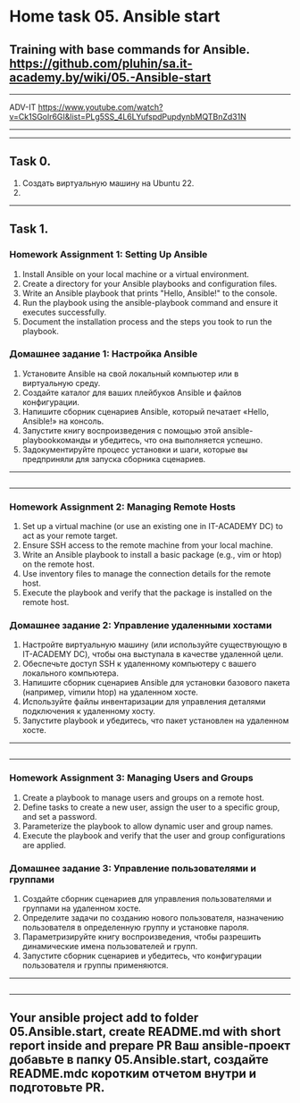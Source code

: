 # Home task 05. Ansible start
Training with base commands for Ansible.
  https://github.com/pluhin/sa.it-academy.by/wiki/05.-Ansible-start
-----------------------------------------------------------------------------
- - - - - - - - - - - - - - - - - - - - - - - - - - - - - - - - - - - - - - -
ADV-IT
  https://www.youtube.com/watch?v=Ck1SGolr6GI&list=PLg5SS_4L6LYufspdPupdynbMQTBnZd31N
- - - - - - - - - - - - - - - - - - - - - - - - - - - - - - - - - - - - - - -

-----------------------------------------------------------------------------
## Task 0.
1. Создать виртуальную машину на Ubuntu 22.
2.  

-----------------------------------------------------------------------------
## Task 1.

### Homework Assignment 1: Setting Up Ansible
1.	Install Ansible on your local machine or a virtual environment.
2.	Create a directory for your Ansible playbooks and configuration files.
3.	Write an Ansible playbook that prints "Hello, Ansible!" to the console.
4.	Run the playbook using the ansible-playbook command and ensure it executes successfully.
5.	Document the installation process and the steps you took to run the playbook.

### Домашнее задание 1: Настройка Ansible
1.	Установите Ansible на свой локальный компьютер или в виртуальную среду.
2.	Создайте каталог для ваших плейбуков Ansible и файлов конфигурации.
3.	Напишите сборник сценариев Ansible, который печатает «Hello, Ansible!» на консоль.
4.	Запустите книгу воспроизведения с помощью этой ansible-playbookкоманды и убедитесь, что она выполняется успешно.
5.	Задокументируйте процесс установки и шаги, которые вы предприняли для запуска сборника сценариев.
-----------------------------------------------------------------------------
```bash
```

-----------------------------------------------------------------------------
### Homework Assignment 2: Managing Remote Hosts
1.	Set up a virtual machine (or use an existing one in IT-ACADEMY DC) to act as your remote target.
2.	Ensure SSH access to the remote machine from your local machine.
3.	Write an Ansible playbook to install a basic package (e.g., vim or htop) on the remote host.
4.	Use inventory files to manage the connection details for the remote host.
5.	Execute the playbook and verify that the package is installed on the remote host.

### Домашнее задание 2: Управление удаленными хостами
1.	Настройте виртуальную машину (или используйте существующую в IT-ACADEMY DC), чтобы она выступала в качестве удаленной цели.
2.	Обеспечьте доступ SSH к удаленному компьютеру с вашего локального компьютера.
3.	Напишите сборник сценариев Ansible для установки базового пакета (например, vimили htop) на удаленном хосте.
4.	Используйте файлы инвентаризации для управления деталями подключения к удаленному хосту.
5.	Запустите playbook и убедитесь, что пакет установлен на удаленном хосте.
-----------------------------------------------------------------------------
```bash
```

-----------------------------------------------------------------------------
### Homework Assignment 3: Managing Users and Groups
1.	Create a playbook to manage users and groups on a remote host.
2.	Define tasks to create a new user, assign the user to a specific group, and set a password.
3.	Parameterize the playbook to allow dynamic user and group names.
4.	Execute the playbook and verify that the user and group configurations are applied.

### Домашнее задание 3: Управление пользователями и группами
1.	Создайте сборник сценариев для управления пользователями и группами на удаленном хосте.
2.	Определите задачи по созданию нового пользователя, назначению пользователя в определенную группу и установке пароля.
3.	Параметризируйте книгу воспроизведения, чтобы разрешить динамические имена пользователей и групп.
4.	Запустите сборник сценариев и убедитесь, что конфигурации пользователя и группы применяются.
-----------------------------------------------------------------------------
```bash
```

-----------------------------------------------------------------------------
Your ansible project add to folder 05.Ansible.start, create README.md with short report inside and prepare PR
Ваш ansible-проект добавьте в папку 05.Ansible.start, создайте README.mdс коротким отчетом внутри и подготовьте PR.
-----------------------------------------------------------------------------
